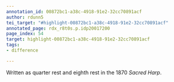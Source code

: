 ```yaml
---
annotation_id: 00872bc1-a38c-4918-91e2-32cc70891acf
author: rdunn5
tei_target: "#highlight-00872bc1-a38c-4918-91e2-32cc70891acf"
annotated_page: rdx_r8t0s.p.idp20017200
page_index: 54
target: highlight-00872bc1-a38c-4918-91e2-32cc70891acf
tags:
- difference

---
```

Written as quarter rest and eighth rest in the 1870 *Sacred Harp*.